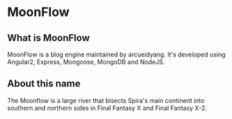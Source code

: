 # MoonFlow

## What is MoonFlow

MoonFlow is a blog engine maintained by arcueidyang. It's developed using Angular2, Express, Mongoose, MongoDB and NodeJS.

## About this name
 
The Moonflow is a large river that bisects Spira's main continent into southern and northern sides in Final Fantasy X and Final Fantasy X-2.